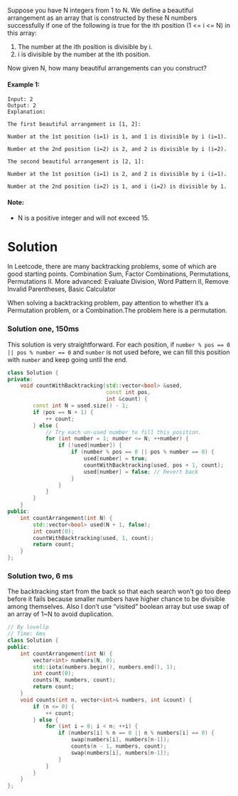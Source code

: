 Suppose you have N integers from 1 to N. We define a beautiful arrangement as an array that is constructed by these N numbers successfully if one of the following is true for the ith position (1 <= i <= N) in this array:

1. The number at the ith position is divisible by i.
2. i is divisible by the number at the ith position.

Now given N, how many beautiful arrangements can you construct?

#### Example 1:

```
Input: 2
Output: 2
Explanation: 

The first beautiful arrangement is [1, 2]:

Number at the 1st position (i=1) is 1, and 1 is divisible by i (i=1).

Number at the 2nd position (i=2) is 2, and 2 is divisible by i (i=2).

The second beautiful arrangement is [2, 1]:

Number at the 1st position (i=1) is 2, and 2 is divisible by i (i=1).

Number at the 2nd position (i=2) is 1, and i (i=2) is divisible by 1.
```

#### Note:

* N is a positive integer and will not exceed 15.

# Solution


In Leetcode, there are many backtracking problems, some of which are good starting points. Combination Sum, Factor Combinations, Permutations, Permutations II. More advanced: Evaluate Division, Word Pattern II, Remove Invalid Parentheses, Basic Calculator

When solving a backtracking problem, pay attention to whether it’s a Permutation problem, or a Combination.The problem here is a permutation.

### Solution one, 150ms

This solution is very straightforward. For each position, if ```number % pos == 0 || pos % number == 0``` and ```number``` is not used before,  we can fill this position with ```number``` and keep going until the end.

```cpp
class Solution {
private:
    void countWithBacktracking(std::vector<bool> &used, 
                               const int pos,
                               int &count) {
        const int N = used.size() - 1;
        if (pos == N + 1) {
            ++ count;
        } else {
            // Try each un-used number to fill this position.
            for (int number = 1; number <= N; ++number) {
                if (!used[number]) {
                    if (number % pos == 0 || pos % number == 0) {
                        used[number] = true;
                        countWithBacktracking(used, pos + 1, count);
                        used[number] = false; // Revert back
                    }
                }
            }
        }
    }
public:
    int countArrangement(int N) {
        std::vector<bool> used(N + 1, false);
        int count(0);
        countWithBacktracking(used, 1, count);
        return count;
    }
};
```

### Solution two, 6 ms

The backtracking start from the back so that each search won’t go too deep before it fails because smaller numbers have higher chance to be divisible among themselves. Also I don’t use “visited” boolean array but use swap of an array of 1~N to avoid duplication.

```cpp
// By lovellp
// Time: 6ms
class Solution {
public:
    int countArrangement(int N) {
        vector<int> numbers(N, 0);
        std::iota(numbers.begin(), numbers.end(), 1);
        int count(0);
        counts(N, numbers, count);
        return count;
    }
    void counts(int n, vector<int>& numbers, int &count) {
        if (n <= 0) {
            ++ count;
        } else {
            for (int i = 0; i < n; ++i) {
                if (numbers[i] % n == 0 || n % numbers[i] == 0) {
                    swap(numbers[i], numbers[n-1]);
                    counts(n - 1, numbers, count);
                    swap(numbers[i], numbers[n-1]);
                }
            }
        }
    }
};
```


